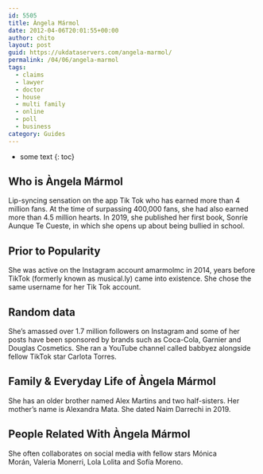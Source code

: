 ```yaml
---
id: 5505
title: Àngela Mármol
date: 2012-04-06T20:01:55+00:00
author: chito
layout: post
guid: https://ukdataservers.com/angela-marmol/
permalink: /04/06/angela-marmol
tags:
  - claims
  - lawyer
  - doctor
  - house
  - multi family
  - online
  - poll
  - business
category: Guides
---
```


* some text
{: toc}
          
          
## Who is  Àngela Mármol
                  
                  
                  
Lip-syncing sensation on the app Tik Tok who has earned more than 4 million fans. At the time of surpassing 400,000 fans, she had also earned more than 4.5 million hearts. In 2019, she published her first book, Sonríe Aunque Te Cueste, in which she opens up about being bullied in school. 
                  
                
                
                
## Prior to Popularity 
                  
                  
                  
She was active on the Instagram account amarmolmc in 2014, years before TikTok (formerly known as musical.ly) came into existence. She chose the same username for her Tik Tok account.
                  
                
                
                
## Random data 
                  
                  
                  
She&#8217;s amassed over 1.7 million followers on Instagram and some of her posts have been sponsored by brands such as Coca-Cola, Garnier and Douglas Cosmetics. She ran a YouTube channel called babbyez alongside fellow TikTok star Carlota Torres. 
                  
                
                
                
## Family & Everyday Life of Àngela Mármol
                  
                  
                  
She has an older brother named Alex Martins and two half-sisters. Her mother&#8217;s name is Alexandra Mata. She dated Naim Darrechi in 2019. 
                  
                
                
                
## People Related With  Àngela Mármol
                  
                  
                  
She often collaborates on social media with fellow stars Mónica Morán, Valeria Monerri, Lola Lolita and Sofía Moreno.
                  
                
              
            
          
          
          
    
    
  
